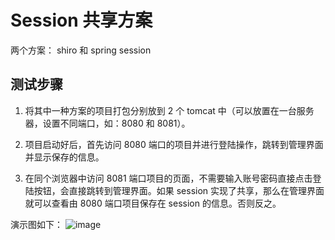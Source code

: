 # Session 共享方案

两个方案： shiro 和 spring session

## 测试步骤

1) 将其中一种方案的项目打包分别放到 2 个 tomcat 中（可以放置在一台服务器，设置不同端口，如：8080 和 8081）。

2) 项目启动好后，首先访问 8080 端口的项目并进行登陆操作，跳转到管理界面并显示保存的信息。

3) 在同个浏览器中访问 8081 端口项目的页面，不需要输入账号密码直接点击登陆按钮，会直接跳转到管理界面。如果 session 实现了共享，那么在管理界面就可以查看由 8080 端口项目保存在 session 的信息。否则反之。

演示图如下：
![image](http://images.extlight.com/spring-session.gif)
